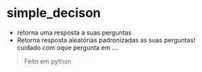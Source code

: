 # simple_decison
- retorna uma resposta a suas perguntas <br>
- Retorna resposta aleatórias padronizadas as suas perguntas! <br>
cuidado com oque pergunta em .... <br>
> Feito em python
